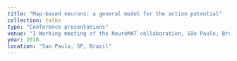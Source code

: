 ```yaml
---
title: "Map-based neurons: a general model for the action potential"
collection: talks
type: "Conference presentations"
venue: "I Working meeting of the NeuroMAT collaboration, São Paulo, Brazil"
year: 2018
location: "Sao Paulo, SP, Brazil"
---
```

